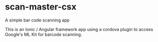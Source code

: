 # scan-master-csx
A simple bar code scanning app

This is an Ionic / Angular framework app using a cordova plugin to access Google's ML Kit for barcode scanning.

